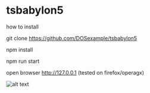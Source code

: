 # tsbabylon5

how to install

git clone https://github.com/DOSexample/tsbabylon5

npm install

npm run start

open browser http://127.0.0.1 (tested on firefox/operagx)


![alt text](https://github.com/DOSexample/tsbabylon5/blob/main/screenshort/unknown.png?raw=true)
